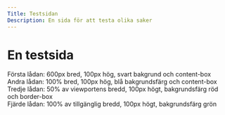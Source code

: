 ```yaml
---
Title: Testsidan
Description: En sida för att testa olika saker
---
```


En testsida
==================


<div class="firstelement">Första lådan: 600px bred, 100px hög, svart bakgrund och content-box</div>

<div class="secondelement">Andra lådan: 100% bred, 100px hög, blå bakgrundsfärg och content-box</div>

<div class="thirdelement">Tredje lådan: 50% av viewportens bredd, 100px högt, bakgrundsfärg röd och border-box</div>

<div class="fourthelement">Fjärde lådan: 100% av tillgänglig bredd, 100px högt, bakgrundsfärg grön</div>